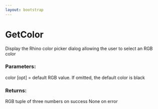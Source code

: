 ```yaml
---
layout: bootstrap
---
```


# GetColor

Display the Rhino color picker dialog allowing the user to select an RGB color
        

### Parameters:

color [opt] = default RGB value. If omitted, the default color is black
        

### Returns:


RGB tuple of three numbers on success
None on error
        
